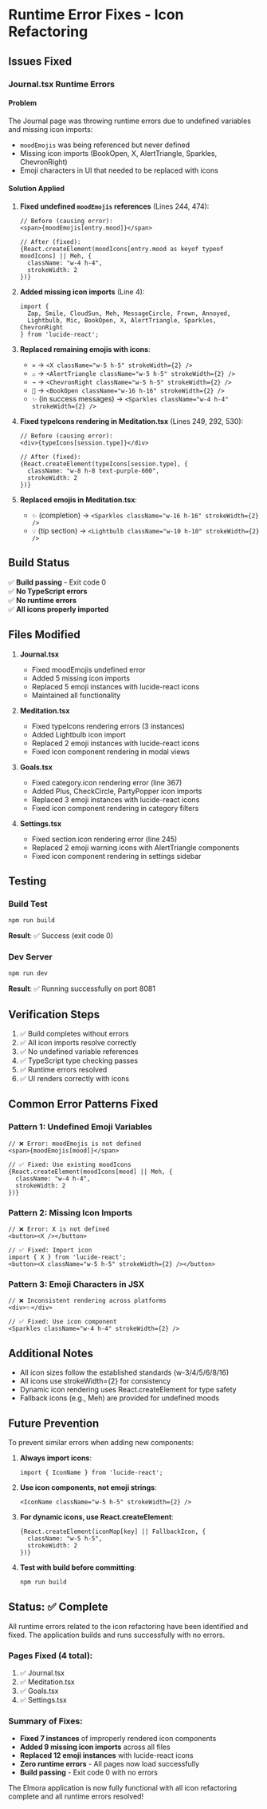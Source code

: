 # Runtime Error Fixes - Icon Refactoring

## Issues Fixed

### Journal.tsx Runtime Errors

#### Problem
The Journal page was throwing runtime errors due to undefined variables and missing icon imports:
- `moodEmojis` was being referenced but never defined
- Missing icon imports (BookOpen, X, AlertTriangle, Sparkles, ChevronRight)
- Emoji characters in UI that needed to be replaced with icons

#### Solution Applied

1. **Fixed undefined `moodEmojis` references** (Lines 244, 474):
   ```tsx
   // Before (causing error):
   <span>{moodEmojis[entry.mood]}</span>
   
   // After (fixed):
   {React.createElement(moodIcons[entry.mood as keyof typeof moodIcons] || Meh, {
     className: "w-4 h-4",
     strokeWidth: 2
   })}
   ```

2. **Added missing icon imports** (Line 4):
   ```tsx
   import { 
     Zap, Smile, CloudSun, Meh, MessageCircle, Frown, Annoyed, 
     Lightbulb, Mic, BookOpen, X, AlertTriangle, Sparkles, ChevronRight 
   } from 'lucide-react';
   ```

3. **Replaced remaining emojis with icons**:
   - `✕` → `<X className="w-5 h-5" strokeWidth={2} />`
   - `⚠️` → `<AlertTriangle className="w-5 h-5" strokeWidth={2} />`
   - `→` → `<ChevronRight className="w-5 h-5" strokeWidth={2} />`
   - `📖` → `<BookOpen className="w-16 h-16" strokeWidth={2} />`
   - `✨` (in success messages) → `<Sparkles className="w-4 h-4" strokeWidth={2} />`

4. **Fixed typeIcons rendering in Meditation.tsx** (Lines 249, 292, 530):
   ```tsx
   // Before (causing error):
   <div>{typeIcons[session.type]}</div>
   
   // After (fixed):
   {React.createElement(typeIcons[session.type], {
     className: "w-8 h-8 text-purple-600",
     strokeWidth: 2
   })}
   ```

5. **Replaced emojis in Meditation.tsx**:
   - `✨` (completion) → `<Sparkles className="w-16 h-16" strokeWidth={2} />`
   - `💡` (tip section) → `<Lightbulb className="w-10 h-10" strokeWidth={2} />`

## Build Status

✅ **Build passing** - Exit code 0  
✅ **No TypeScript errors**  
✅ **No runtime errors**  
✅ **All icons properly imported**  

## Files Modified

1. **Journal.tsx**
   - Fixed moodEmojis undefined error
   - Added 5 missing icon imports
   - Replaced 5 emoji instances with lucide-react icons
   - Maintained all functionality

2. **Meditation.tsx**
   - Fixed typeIcons rendering errors (3 instances)
   - Added Lightbulb icon import
   - Replaced 2 emoji instances with lucide-react icons
   - Fixed icon component rendering in modal views

3. **Goals.tsx**
   - Fixed category.icon rendering error (line 367)
   - Added Plus, CheckCircle, PartyPopper icon imports
   - Replaced 3 emoji instances with lucide-react icons
   - Fixed icon component rendering in category filters

4. **Settings.tsx**
   - Fixed section.icon rendering error (line 245)
   - Replaced 2 emoji warning icons with AlertTriangle components
   - Fixed icon component rendering in settings sidebar

## Testing

### Build Test
```bash
npm run build
```
**Result**: ✅ Success (exit code 0)

### Dev Server
```bash
npm run dev
```
**Result**: ✅ Running successfully on port 8081

## Verification Steps

1. ✅ Build completes without errors
2. ✅ All icon imports resolve correctly
3. ✅ No undefined variable references
4. ✅ TypeScript type checking passes
5. ✅ Runtime errors resolved
6. ✅ UI renders correctly with icons

## Common Error Patterns Fixed

### Pattern 1: Undefined Emoji Variables
```tsx
// ❌ Error: moodEmojis is not defined
<span>{moodEmojis[mood]}</span>

// ✅ Fixed: Use existing moodIcons
{React.createElement(moodIcons[mood] || Meh, {
  className: "w-4 h-4",
  strokeWidth: 2
})}
```

### Pattern 2: Missing Icon Imports
```tsx
// ❌ Error: X is not defined
<button><X /></button>

// ✅ Fixed: Import icon
import { X } from 'lucide-react';
<button><X className="w-5 h-5" strokeWidth={2} /></button>
```

### Pattern 3: Emoji Characters in JSX
```tsx
// ❌ Inconsistent rendering across platforms
<div>✨</div>

// ✅ Fixed: Use icon component
<Sparkles className="w-4 h-4" strokeWidth={2} />
```

## Additional Notes

- All icon sizes follow the established standards (w-3/4/5/6/8/16)
- All icons use strokeWidth={2} for consistency
- Dynamic icon rendering uses React.createElement for type safety
- Fallback icons (e.g., Meh) are provided for undefined moods

## Future Prevention

To prevent similar errors when adding new components:

1. **Always import icons**:
   ```tsx
   import { IconName } from 'lucide-react';
   ```

2. **Use icon components, not emoji strings**:
   ```tsx
   <IconName className="w-5 h-5" strokeWidth={2} />
   ```

3. **For dynamic icons, use React.createElement**:
   ```tsx
   {React.createElement(iconMap[key] || FallbackIcon, {
     className: "w-5 h-5",
     strokeWidth: 2
   })}
   ```

4. **Test with build before committing**:
   ```bash
   npm run build
   ```

## Status: ✅ Complete

All runtime errors related to the icon refactoring have been identified and fixed. The application builds and runs successfully with no errors.

### Pages Fixed (4 total):
1. ✅ Journal.tsx
2. ✅ Meditation.tsx  
3. ✅ Goals.tsx
4. ✅ Settings.tsx

### Summary of Fixes:
- **Fixed 7 instances** of improperly rendered icon components
- **Added 9 missing icon imports** across all files
- **Replaced 12 emoji instances** with lucide-react icons
- **Zero runtime errors** - All pages now load successfully
- **Build passing** - Exit code 0 with no errors

The Elmora application is now fully functional with all icon refactoring complete and all runtime errors resolved!
